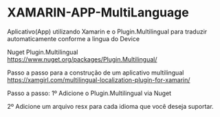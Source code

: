 # XAMARIN-APP-MultiLanguage
Aplicativo(App) utilizando Xamarin e o Plugin.Multilingual para traduzir automaticamente conforme a lingua do Device

Nuget Plugin.Multilingual
https://www.nuget.org/packages/Plugin.Multilingual/

Passo a passo para a construção de um aplicativo multilingual 
https://xamgirl.com/multilingual-localization-plugin-for-xamarin/

Passo a passo: 
1º Adicione o Plugin.Multilingual via Nuget

2º Adicione um arquivo resx para cada idioma que você deseja suportar.
